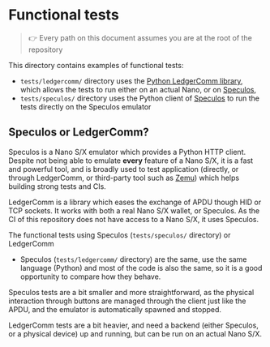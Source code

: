 # Functional tests

> :point_right: Every path on this document assumes you are at the root of the repository

This directory contains examples of functional tests:

- `tests/ledgercomm/` directory uses the
  [Python LedgerComm library](https://github.com/LedgerHQ/ledgercomm), which
  allows the tests to run either on an actual Nano, or on
  [Speculos](https://github.com/LedgerHQ/speculos),
- `tests/speculos/` directory uses the Python client of
  [Speculos](https://github.com/LedgerHQ/speculos) to run the tests directly on
  the Speculos emulator


## Speculos or LedgerComm?

Speculos is a Nano S/X emulator which provides a Python HTTP client. Despite not
being able to emulate **every** feature of a Nano S/X, it is a fast and powerful
tool, and is broadly used to test application (directly, or through LedgerComm,
or third-party tool such as [Zemu](https://github.com/Zondax/zemu)) which helps
building strong tests and CIs.

LedgerComm is a library which eases the exchange of APDU though HID or TCP
sockets. It works with both a real Nano S/X wallet, or Speculos. As the CI of
this repository does not have access to a Nano S/X, it uses Speculos.

The functional tests using Speculos (`tests/speculos/` directory) or LedgerComm
+ Speculos (`tests/ledgercomm/` directory) are the same, use the same language
(Python) and most of the code is also the same, so it is a good opportunity to
compare how they behave.

Speculos tests are a bit smaller and more straightforward, as the physical
interaction through buttons are managed through the client just like the APDU,
and the emulator is automatically spawned and stopped.

LedgerComm tests are a bit heavier, and need a backend (either Speculos, or a
physical device) up and running, but can be run on an actual Nano S/X.